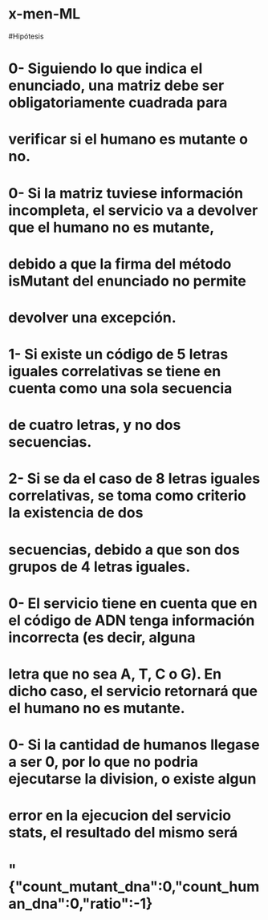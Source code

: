 # x-men-ML

#Hipótesis

#  0- Siguiendo lo que indica el enunciado, una matriz debe ser obligatoriamente cuadrada para 
# 		verificar si el humano es mutante o no.

#  0- Si la matriz tuviese información incompleta, el servicio va a devolver que el humano no es mutante, 
#		debido a que la firma del método isMutant del enunciado no permite
#		devolver una excepción.

#  1- Si existe un código de 5 letras iguales correlativas se tiene en cuenta como una sola secuencia 
#		de cuatro letras, y no dos secuencias.

#	2- Si se da el caso de 8 letras iguales correlativas, se toma como criterio la existencia de dos 
#		secuencias, debido a que son dos grupos de 4 letras iguales.

#	0-	El servicio tiene en cuenta que en el código de ADN tenga información incorrecta (es decir, alguna 
#		letra que no sea A, T, C o G). En dicho caso, el servicio retornará que el humano no es mutante.

#  0- Si la cantidad de humanos llegase a ser 0, por lo que no podria ejecutarse la division, o existe algun
#     error en la ejecucion del servicio stats, el resultado del mismo será 
#      "{"count_mutant_dna":0,"count_human_dna":0,"ratio":-1}